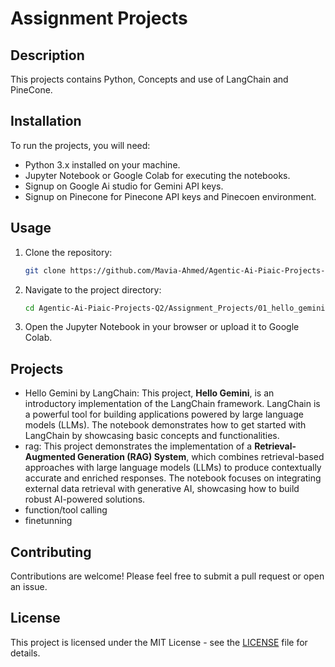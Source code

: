 # Assignment Projects

## Description
This projects contains Python, Concepts and use of LangChain and PineCone.

## Installation
To run the projects, you will need:
- Python 3.x installed on your machine.
- Jupyter Notebook or Google Colab for executing the notebooks.
- Signup on Google Ai studio for Gemini API keys.
- Signup on Pinecone for Pinecone API keys and Pinecoen environment.

## Usage
1. Clone the repository:
   ```bash
   git clone https://github.com/Mavia-Ahmed/Agentic-Ai-Piaic-Projects-Q2.git
   ```
2. Navigate to the project directory:
   ```bash
   cd Agentic-Ai-Piaic-Projects-Q2/Assignment_Projects/01_hello_gemini
   ```
3. Open the Jupyter Notebook in your browser or upload it to Google Colab.

## Projects
- Hello Gemini by LangChain:
This project, **Hello Gemini**, is an introductory implementation of the LangChain framework. LangChain is a powerful tool for building applications powered by large language models (LLMs). The notebook demonstrates how to get started with LangChain by showcasing basic concepts and functionalities.
- rag:
This project demonstrates the implementation of a **Retrieval-Augmented Generation (RAG) System**, which combines retrieval-based approaches with large language models (LLMs) to produce contextually accurate and enriched responses. The notebook focuses on integrating external data retrieval with generative AI, showcasing how to build robust AI-powered solutions.
- function/tool calling
- finetunning

## Contributing
Contributions are welcome! Please feel free to submit a pull request or open an issue.

## License
This project is licensed under the MIT License - see the [LICENSE](LICENSE) file for details.
